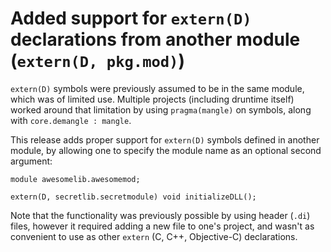 # Added support for `extern(D)` declarations from another module (`extern(D, pkg.mod)`)

`extern(D)` symbols were previously assumed to be in the same module, which was of limited use.
Multiple projects (including druntime itself) worked around that limitation by using
`pragma(mangle)` on symbols, along with `core.demangle : mangle`.

This release adds proper support for `extern(D)` symbols defined in another module,
by allowing one to specify the module name as an optional second argument:
```
module awesomelib.awesomemod;

extern(D, secretlib.secretmodule) void initializeDLL();
```

Note that the functionality was previously possible by using header (`.di`) files,
however it required adding a new file to one's project, and wasn't as convenient
to use as other `extern` (C, C++, Objective-C) declarations.

